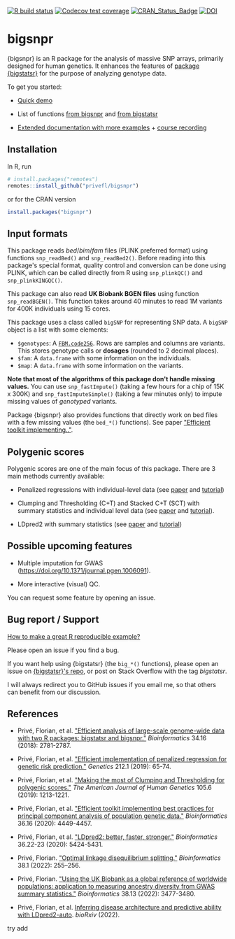 <!-- badges: start -->
[![R build status](https://github.com/privefl/bigsnpr/workflows/R-CMD-check/badge.svg)](https://github.com/privefl/bigsnpr/actions)
[![Codecov test coverage](https://codecov.io/gh/privefl/bigsnpr/branch/master/graph/badge.svg)](https://app.codecov.io/gh/privefl/bigsnpr?branch=master)
[![CRAN_Status_Badge](http://www.r-pkg.org/badges/version/bigsnpr)](https://CRAN.R-project.org/package=bigsnpr)
[![DOI](https://zenodo.org/badge/doi/10.1093/bioinformatics/bty185.svg)](http://dx.doi.org/10.1093/bioinformatics/bty185)
<!-- badges: end -->
 
 
# bigsnpr

{bigsnpr} is an R package for the analysis of massive SNP arrays, primarily designed for human genetics. It enhances the features of [package {bigstatsr}](https://privefl.github.io/bigstatsr/) for the purpose of analyzing genotype data.

To get you started:

- [Quick demo](https://privefl.github.io/bigsnpr/articles/demo.html)

- List of functions [from bigsnpr](https://privefl.github.io/bigsnpr/reference/index.html) and [from bigstatsr](https://privefl.github.io/bigstatsr/reference/index.html)

- [Extended documentation with more examples](https://privefl.github.io/bigsnpr-extdoc/) + [course recording](https://youtu.be/7VxBT5A_AcA)


## Installation

In R, run

```r
# install.packages("remotes")
remotes::install_github("privefl/bigsnpr")
```

or for the CRAN version

```r
install.packages("bigsnpr")
```


## Input formats

This package reads *bed*/*bim*/*fam* files (PLINK preferred format) using functions `snp_readBed()` and `snp_readBed2()`. Before reading into this package's special format, quality control and conversion can be done using PLINK, which can be called directly from R using `snp_plinkQC()` and `snp_plinkKINGQC()`.

This package can also read **UK Biobank BGEN files** using function `snp_readBGEN()`. This function takes around 40 minutes to read 1M variants for 400K individuals using 15 cores.

This package uses a class called `bigSNP` for representing SNP data. A `bigSNP` object is a list with some elements:

- `$genotypes`: A [`FBM.code256`](https://privefl.github.io/bigstatsr/reference/FBM.code256-class.html). Rows are samples and columns are variants. This stores genotype calls or **dosages** (rounded to 2 decimal places).
- `$fam`: A `data.frame` with some information on the individuals.
- `$map`: A `data.frame` with some information on the variants.

**Note that most of the algorithms of this package don't handle missing values.** You can use `snp_fastImpute()` (taking a few hours for a chip of 15K x 300K) and `snp_fastImputeSimple()` (taking a few minutes only) to impute missing values of *genotyped* variants.

Package {bigsnpr} also provides functions that directly work on bed files with a few missing values (the `bed_*()` functions). See paper ["Efficient toolkit implementing.."](https://doi.org/10.1093/bioinformatics/btaa520).


## Polygenic scores

Polygenic scores are one of the main focus of this package. There are 3 main methods currently available:

- Penalized regressions with individual-level data (see [paper](https://doi.org/10.1534/genetics.119.302019) and [tutorial](https://privefl.github.io/bigstatsr/articles/penalized-regressions.html))

- Clumping and Thresholding (C+T) and Stacked C+T (SCT) with summary statistics and individual level data (see [paper](https://doi.org/10.1016/j.ajhg.2019.11.001) and [tutorial](https://privefl.github.io/bigsnpr/articles/SCT.html)).

- LDpred2 with summary statistics (see [paper](https://doi.org/10.1093/bioinformatics/btaa1029) and [tutorial](https://privefl.github.io/bigsnpr/articles/LDpred2.html))


## Possible upcoming features

- Multiple imputation for GWAS (https://doi.org/10.1371/journal.pgen.1006091).

- More interactive (visual) QC.

You can request some feature by opening an issue.


## Bug report / Support

[How to make a great R reproducible example?](https://stackoverflow.com/q/5963269/6103040)

Please open an issue if you find a bug.

If you want help using {bigstatsr} (the `big_*()` functions), please open an issue on [{bigstatsr}'s repo](https://github.com/privefl/bigstatsr/issues), or post on Stack Overflow with the tag *bigstatsr*.

I will always redirect you to GitHub issues if you email me, so that others can benefit from our discussion.


## References

- Privé, Florian, et al. ["Efficient analysis of large-scale genome-wide data with two R packages: bigstatsr and bigsnpr."](https://doi.org/10.1093/bioinformatics/bty185) *Bioinformatics* 34.16 (2018): 2781-2787.

- Privé, Florian, et al. ["Efficient implementation of penalized regression for genetic risk prediction."](https://doi.org/10.1534/genetics.119.302019) *Genetics* 212.1 (2019): 65-74.

- Privé, Florian, et al. ["Making the most of Clumping and Thresholding for polygenic scores."](https://doi.org/10.1016/j.ajhg.2019.11.001) *The American Journal of Human Genetics* 105.6 (2019): 1213-1221.

- Privé, Florian, et al. ["Efficient toolkit implementing best practices for principal component analysis of population genetic data."](https://doi.org/10.1093/bioinformatics/btaa520) *Bioinformatics* 36.16 (2020): 4449-4457.

- Privé, Florian, et al. ["LDpred2: better, faster, stronger."](https://doi.org/10.1093/bioinformatics/btaa1029) *Bioinformatics* 36.22-23 (2020): 5424-5431.

- Privé, Florian. ["Optimal linkage disequilibrium splitting."](https://doi.org/10.1093/bioinformatics/btab519) *Bioinformatics* 38.1 (2022): 255–256.

- Privé, Florian. ["Using the UK Biobank as a global reference of worldwide populations: application to measuring ancestry diversity from GWAS summary statistics."](https://doi.org/10.1093/bioinformatics/btac348) *Bioinformatics* 38.13 (2022): 3477-3480.

- Privé, Florian, et al. [Inferring disease architecture and predictive ability with LDpred2-auto](https://doi.org/10.1101/2022.10.10.511629). *bioRxiv* (2022).

try add
